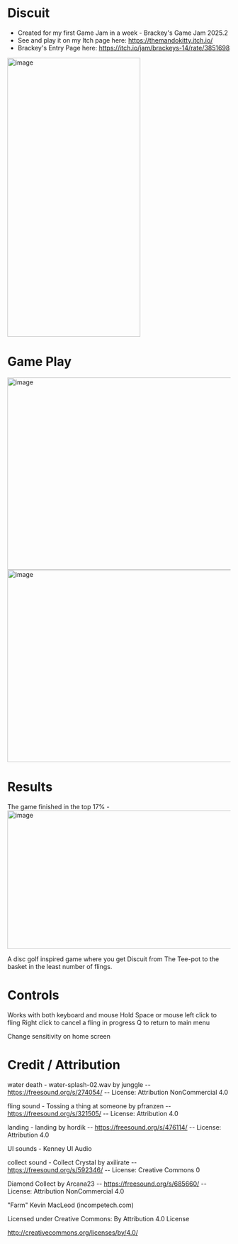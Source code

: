 # Discuit
* Created for my first Game Jam in a week - Brackey's Game Jam 2025.2
* See and play it on my Itch page here: https://themandokitty.itch.io/
* Brackey's Entry Page here: https://itch.io/jam/brackeys-14/rate/3851698

<img width="300" height="628" alt="image" src="https://github.com/user-attachments/assets/1ff5fcfc-7c6f-4ddc-93d3-8144b9f2eb47" />

# Game Play
<img width="784" height="433" alt="image" src="https://github.com/user-attachments/assets/d636d9ac-fc75-4f68-a925-9270124a06af" />
<img width="784" height="433" alt="image" src="https://github.com/user-attachments/assets/15970eac-fccb-40a4-a333-f96942c8e8f3" />


# Results
The game finished in the top 17% - 
<img width="850" height="312" alt="image" src="https://github.com/user-attachments/assets/296837e3-d54c-4425-9275-b7591ced2191" />

A disc golf inspired game where you get Discuit from The Tee-pot to the basket in the least number of flings.

#  Controls
Works with both keyboard and mouse
Hold Space or mouse left click to fling
Right click to cancel a fling in progress
Q to return to main menu

Change sensitivity on home screen

#  Credit / Attribution

water death - water-splash-02.wav by junggle -- https://freesound.org/s/274054/ -- License: Attribution NonCommercial 4.0

fling sound - Tossing a thing at someone by pfranzen -- https://freesound.org/s/321505/ -- License: Attribution 4.0

landing - landing by hordik -- https://freesound.org/s/476114/ -- License: Attribution 4.0

UI sounds - Kenney UI Audio

collect sound - Collect Crystal by axilirate -- https://freesound.org/s/592346/ -- License: Creative Commons 0

Diamond Collect by Arcana23 -- https://freesound.org/s/685660/ -- License: Attribution NonCommercial 4.0

"Farm" Kevin MacLeod (incompetech.com)

Licensed under Creative Commons: By Attribution 4.0 License

http://creativecommons.org/licenses/by/4.0/

